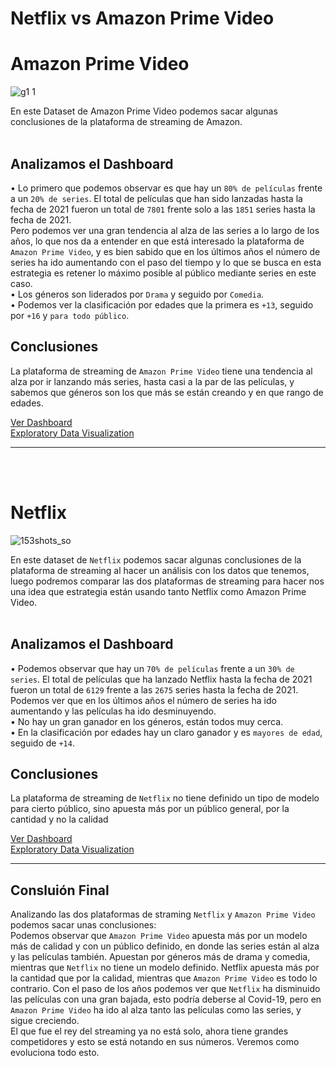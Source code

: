 # Netflix vs Amazon Prime Video
# Amazon Prime Video

![g1 1](https://github.com/NikiDevelop/Dasboards/assets/105102619/0dfad02a-7cc1-4044-978d-2926238781a2)

En este Dataset de Amazon Prime Video podemos sacar algunas conclusiones de la plataforma de streaming de Amazon. <br> <br> 
## Analizamos el Dashboard
• Lo primero que podemos observar es que hay un `80% de películas` frente a un `20% de series`. El total de películas que han sido lanzadas hasta la fecha de 2021 fueron un total de `7801` frente solo a las `1851` series hasta la fecha de 2021. <br>
Pero podemos ver una gran tendencia al alza de las series a lo largo de los años, lo que nos da a entender en que está interesado la plataforma de `Amazon Prime Video`, y es bien sabido que en los últimos años el número de series ha ido aumentando con el paso del tiempo y lo que se busca en esta estrategia es retener lo máximo posible al público mediante series en este caso.  <br>
• Los géneros son liderados por `Drama` y seguido por `Comedia`. <br>
• Podemos ver la clasificación por edades que la primera es `+13`, seguido por `+16` y `para todo público`. <br>
## Conclusiones
La plataforma de streaming de `Amazon Prime Video` tiene una tendencia al alza por ir lanzando más series, hasta casi a la par de las películas, y sabemos que géneros son los que más se están creando y en que rango de edades.


[Ver Dashboard](https://www.novypro.com/project/amazon-prime-video--1) <br>
[Exploratory Data Visualization](https://www.kaggle.com/code/shivamb/amazon-prime-videos-exploratory-analysis) 


--------------------------------------------------------------------------------------------------------------------------------------------------------------------------------------------------
<br> <br> 
 # Netflix

 ![153shots_so](https://github.com/NikiDevelop/Dasboards/assets/105102619/02d6ab35-55cf-486f-be73-403528fe2abc)

 En este dataset de `Netflix` podemos sacar algunas conclusiones de la plataforma de streaming al hacer un análisis con los datos que tenemos, luego podremos comparar las dos plataformas de streaming para hacer nos una idea que estrategia están usando tanto Netflix como Amazon Prime Video. <br> <br>
 ## Analizamos el Dashboard
• Podemos observar que hay un `70% de películas` frente a un `30% de series`. El total de películas que ha lanzado Netflix hasta la fecha de 2021 fueron un total de `6129` frente a las `2675` series hasta la fecha de 2021. <br>
Podemos ver que en los últimos años el número de series ha ido aumentando y las películas ha ido desminuyendo. <br>
• No hay un gran ganador en los géneros, están todos muy cerca. <br> 
• En la clasificación por edades hay un claro ganador y es `mayores de edad`, seguido de `+14`. <br>
## Conclusiones
La plataforma de streaming de `Netflix` no tiene definido un tipo de modelo para cierto público, sino apuesta más por un público general, por la cantidad y no la calidad
 

 [Ver Dashboard](https://www.novypro.com/project/netflix-20)  <br> 
 [Exploratory Data Visualization](https://www.kaggle.com/code/joshuaswords/netflix-data-visualization) 

 --------------------------------------------------------------------------------------------------------------------------------------------------------------------------------------------------

 ## Consluión Final
Analizando las dos plataformas de straming `Netflix` y `Amazon Prime Video` podemos sacar unas conclusiones: <br>
Podemos observar que `Amazon Prime Video` apuesta más por un modelo más de calidad y con un público definido, en donde las series están al alza y las películas también. Apuestan por géneros más de drama y comedia, mientras que `Netflix` no tiene un modelo definido. Netflix apuesta más por la cantidad que por la calidad, mientras que `Amazon Prime Video` es todo lo contrario. Con el paso de los años podemos ver que `Netflix` ha disminuido las películas con una gran bajada, esto podría deberse al Covid-19, pero en `Amazon Prime Video` ha ido al alza tanto las películas como las series, y sigue creciendo. <br>
El que fue el rey del streaming ya no está solo, ahora tiene grandes competidores y esto se está notando en sus números. Veremos como evoluciona todo esto.
